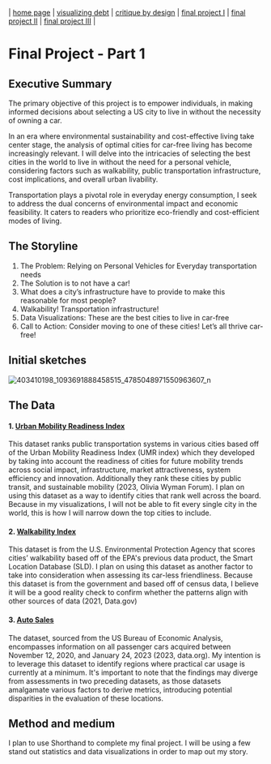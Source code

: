 | [home page](https://cmustudent.github.io/tswd-portfolio-templates/) | [visualizing debt](visualizing-government-debt) | [critique by design](critique-by-design) | [final project I](final-project-part-one) | [final project II](final-project-part-two) | [final project III](final-project-part-three) |

# Final Project - Part 1
## Executive Summary
The primary objective of this project is to empower individuals, in making informed decisions about selecting a US city to live in without the necessity of owning a car. 

In an era where environmental sustainability and cost-effective living take center stage, the analysis of optimal cities for car-free living has become increasingly relevant. I will delve into the intricacies of selecting the best cities in the world to live in without the need for a personal vehicle, considering factors such as walkability, public transportation infrastructure, cost implications, and overall urban livability.

Transportation plays a pivotal role in everyday energy consumption, I seek to address the dual concerns of environmental impact and economic feasibility. It caters to readers who prioritize eco-friendly and cost-efficient modes of living.

## The Storyline
1. The Problem: Relying on Personal Vehicles for Everyday transportation needs
2. The Solution is to not have a car! 
3. What does a city’s infrastructure have to provide to make this reasonable for most people?
4. Walkability! Transportation infrastructure! 
5. Data Visualizations: These are the best cities to live in car-free
6. Call to Action: Consider moving to one of these cities! Let’s all thrive car-free!


## Initial sketches
![403410198_1093691888458515_4785048971550963607_n](https://github.com/MizukiKadowaki/visualizations_portfolio/assets/29721038/551c11f7-1350-402a-8b04-11904a6d33a8)


## The Data
#### 1. [Urban Mobility Readiness Index](https://www.oliverwymanforum.com/mobility/urban-mobility-readiness-index/ranking.html)
This dataset ranks public transportation systems in various cities based off of the Urban Mobility Readiness Index (UMR index) which they developed by taking into account the readiness of cities for future mobility trends across social impact, infrastructure, market attractiveness, system efficiency and innovation. Additionally they rank these cities by public transit, and sustainable mobility (2023, Olivia Wyman Forum). I plan on using this dataset as a way to identify cities that rank well across the board. Because in my visualizations, I will not be able to fit every single city in the world, this is how I will narrow down the top cities to include. 

#### 2. [Walkability Index](https://catalog.data.gov/dataset/walkability-index1)
This dataset is from the U.S. Environmental Protection Agency that scores cities’ walkability based off of the EPA's previous data product, the Smart Location Database (SLD). I plan on using this dataset as another factor to take into consideration when assessing its car-less friendliness. Because this dataset is from the government and based off of census data, I believe it will be a good reality check to confirm whether the patterns align with other sources of data (2021, Data.gov)

#### 3. [Auto Sales](https://catalog.data.gov/dataset/auto-sales)
The dataset, sourced from the US Bureau of Economic Analysis, encompasses information on all passenger cars acquired between November 12, 2020, and January 24, 2023 (2023, data.org). My intention is to leverage this dataset to identify regions where practical car usage is currently at a minimum. It's important to note that the findings may diverge from assessments in two preceding datasets, as those datasets amalgamate various factors to derive metrics, introducing potential disparities in the evaluation of these locations.


## Method and medium
I plan to use Shorthand to complete my final project. I will be using a few stand out statistics and data visualizations in order to map out my story. 


